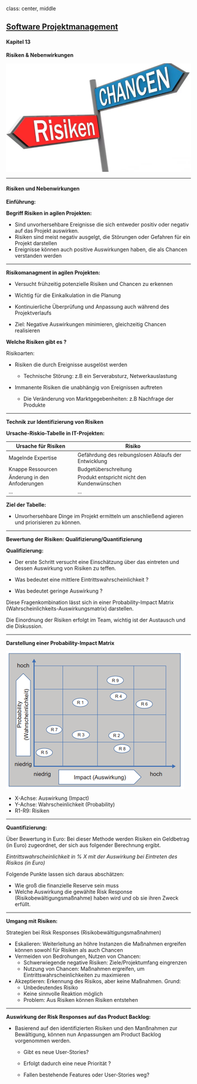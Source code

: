 class: center, middle

## [Software Projektmanagement](index.html)

#### Kapitel 13
**Risiken & Nebenwirkungen**

![:scale 50%](media/kapitel11bis16/riskchance.PNG)

---
#### Risiken und Nebenwirkungen

**Einführung:**

**Begriff Risiken in agilen Projekten:**

- Sind unvorhersehbare Ereignisse die sich entweder positiv oder negativ auf das Projekt auswirken.
- Risiken sind meist negativ ausgelgt, die Störungen oder Gefahren für ein Projekt darstellen
- Ereignisse können auch positive Auswirkungen haben, die als Chancen verstanden werden

---

**Risikomanagment in agilen Projekten:**

- Versucht frühzeitig potenzielle Risiken und Chancen zu erkennen 

- Wichtig für die Einkalkulation in die Planung

- Kontinuierliche Überprüfung und Anpassung auch während des Projektverlaufs

- Ziel: Negative Auswirkungen minimieren, gleichzeitig Chancen realisieren

**Welche Risiken gibt es ?**

Risikoarten:
- Risiken die durch Ereignisse ausgelöst werden
    - Technische Störung: z.B ein Serverabsturz, Netwerkauslastung

- Immanente Risiken die unabhängig von Ereignissen auftreten
    - Die Veränderung von Marktgegebenheiten: z.B Nachfrage der Produkte

---

**Technik zur Identifizierung von Risiken**

**Ursache-Riskio-Tabelle in IT-Projekten:**

| Ursache für Risiken  | Risiko   |
| -------- | -------- |
| Magelnde Expertise    | Gefährdung des reibungslosen Ablaufs der Entwicklung  |
| Knappe Ressourcen   | Budgetüberschreitung   |
| Änderung in den Anfoderungen | Produkt entspricht nicht den Kundenwünschen |
|...|...|

**Ziel der Tabelle:**
- Unvorhersehbare Dinge im Projekt ermitteln um anschließend agieren und priorisieren zu können.

---

**Bewertung der Risiken: Qualifizierung/Quantifizierung**

**Qualifizierung:**

- Der erste Schritt versucht eine Einschätzung über das eintreten und dessen Auswirkung von Risiken zu teffen.

- Was bedeutet eine mittlere Eintrittswahrscheinlichkeit ?
- Was bedeutet geringe Auswirkung ?

Diese Fragenkombination lässt sich in einer  Probability-Impact Matrix (Wahrscheinlichkeits-Auswirkungsmatrix) darstellen.

Die Einordnung der Risiken erfolgt im Team, wichtig ist der Austausch und die Diskussion.

---

**Darstellung einer Probability-Impact Matrix**

![](media/kapitel11bis16/probmatrix.PNG)

- X-Achse: Auswirkung (Impact)
- Y-Achse: Wahrscheinlichkeit (Probability)
- R1-R9: Risiken

---

**Quantifizierung:**

Über Bewertung in Euro:
Bei dieser Methode werden Risiken ein Geldbetrag (in Euro) zugeordnet, der sich aus folgender Berechnung ergibt.

*Eintrittswahrscheinlichkeit in % X mit der Auswirkung bei Eintreten des Risikos (in Euro)*

Folgende Punkte lassen sich daraus abschätzen:
- Wie groß die finanzielle Reserve sein muss
- Welche Auswirkung die gewählte Risk Response (Risikobewältigungsmaßnahme) haben wird und ob sie ihren Zweck erfüllt.

---

**Umgang mit Risiken:**

Strategien bei Risk Responses (Risikobewältigungsmaßnahmen)
- Eskalieren: Weiterleitung an höhre Instanzen die Maßnahmen ergreifen können sowohl für Risiken als auch Chancen
- Vermeiden von Bedrohungen, Nutzen von Chancen:
  -  Schwerwiegende negative Risiken: Ziele/Projektumfang eingrenzen
  - Nutzung von Chancen: Maßnahmen ergreifen, um Eintrittswahrscheinlichkeiten zu maximieren
- Akzeptieren: Erkennung des Risikos, aber keine Maßnahmen. Grund:
    - Unbedeutendes Risiko
    - Keine sinnvolle Reaktion möglich
    - Problem: Aus Risiken können Risiken entstehen
 
---

**Auswirkung der Risk Responses auf das Product Backlog:**

- Basierend auf den identifizierten Risiken und den Manßnahmen zur Bewältigung, können nun Anpassungen am Product Backlog vorgenommen werden.
  - Gibt es neue User-Stories?
  
  - Erfolgt dadurch eine neue Priorität ?
  
  - Fallen bestehende Features oder User-Stories weg?
